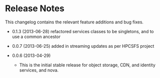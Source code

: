# Release Notes

This changelog contains the relevant feature additions and bug fixes. 

* 0.1.3 (2013-06-28) refactored services classes to be singletons, and
  to use a common ancestor

* 0.0.7 (2013-06-25) added in streaming updates as per HPCSFS project

* 0.0.6 (2013-04-29)

  * This is the initial stable release for object storage, CDN, and identity services, and nova. 
